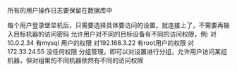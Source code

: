﻿所有的用户操作日志要保留在数据库中

每个用户登录堡垒机后，只需要选择具体要访问的设置，就连接上了，不需要再输入目标机器的访问密码
允许用户对不同的目标设备有不同的访问权限，例:
对10.0.2.34 有mysql 用户的权限
对192.168.3.22 有root用户的权限
对172.33.24.55 没任何权限
分组管理，即可以对设置进行分组，允许用户访问某组机器，但对组里的不同机器依然有不同的访问权限　